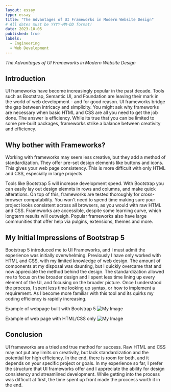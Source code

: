 ```yaml
---
layout: essay
type: essay
title: "The Advantages of UI Frameworks in Modern Website Design"
# All dates must be YYYY-MM-DD format!
date: 2023-10-05
published: true
labels:
  - Engineering
  - Web Development
---
```


*The Advantages of UI Frameworks in Modern Website Design*
## Introduction 
UI frameworks have become increasingly popular in the past decade. Tools such as Bootstrap, Semantic UI, and Foundation are leaving their mark in the world of web development - and for good reason. UI frameworks bridge the gap between intricacy and simplicity. You might ask why frameworks are necessary when basic HTML and CSS are all you need to get the job done. The answer is efficiency. While its true that you can be limited to some pre-built packages, frameworks strike a balance between creativity and efficiency. 

## Why bother with Frameworks?
Working with frameworks may seem less creative, but they add a method of standardization. They offer pre-set design elements like buttons and icons. This gives your web page consistency. This is more difficult with only HTML and CSS, especially in large projects. 

Tools like Bootstrap 5 will increase development speed. With Bootstrap you can easily lay out design elemnts in rows and columns, and make quick alterations. On top of this, frameworks are tested thoroughly for cross-browser compatability. You won't need to spend time making sure your project looks consistent across all browsers, as you would with raw HTML and CSS. Frameworks are accessible, despite some learning curve, which longterm results will outweigh. Popular frameworks also have large communities that offer help via pulgins, extensions, themes and more. 

## My Initial Impressions of Bootstrap 5
Bootstrap 5 introduced me to UI Frameworks, and I must admit the experience was initially overwhelming. Previously I have only worked with HTML and CSS, with my limited knowledge of web design. The amount of components at my disposal was daunting, but I quickly overcame that and now appreciate the method behind the design. The standardization allowed me to focus on the broader design and I spent less time lining up every element of the UI, and focusing on the broader picture. Once I understood the process, I spent less time looking up syntax, or how to implement a requirement. As I become more familiar with this tool and its quirks my coding efficiency is rapidly increasing. 

Example of webpage built with Bootstrap 5
![My Image](https://adminlte.io/wp-content/uploads/2021/06/websites-made-with-bootstrap.jpg)

Example of web page with HTML/CSS only
![My Image](https://media.geeksforgeeks.org/wp-content/cdn-uploads/20201217204228/web.png)

## Conclusion
UI frameworks are a tried and true method for success. Raw HTML and CSS may not put any limits on creativity, but lack standardization and the potential for high efficiency. In the end, there is room for both, and it depends on your specific project or goals. In my experience so far, I prefer the structure that UI frameworks offer and I appreciate the ability for design consistency and streamlined development. While getting into the process was difficult at first, the time spent up front made the proccess worth it in the end. 
